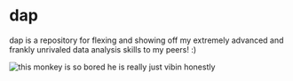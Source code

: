 # dap

dap is a repository for flexing and showing off my extremely advanced and frankly unrivaled data analysis skills to my peers! :)

![this monkey is so bored he is really just vibin honestly](https://i.insider.com/61cc84b94710b10019c77960?width=700)

